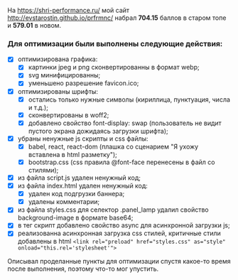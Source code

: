 На https://shri-performance.ru/ мой сайт http://evstarostin.github.io/prfrmnc/ набрал **704.15** баллов в старом топе и **579.01** в новом.     
  
### Для оптимизации были выполнены следующие действия:  
- [x] оптимизирована графика: 
  - [x] картинки jpeg и png сконвертированны в формат webp;  
  - [x] svg минифицированны;  
  - [x] уменьшено разрешение favicon.ico;
- [x] оптимизированы шрифты:  
  - [x] остались только нужные символы (кириллица, пунктуация, числа и т.д.);  
  - [x] сконвертированы в woff2;  
  - [x] добавлено свойство font-display: swap (пользователь не видит пустого экрана дожидаясь загрузки шрифта);  
- [x] убраны ненужные js скрипты и css файлы:  
  - [x] babel, react, react-dom (плашка со сценарием "Я ухожу вставлена в html разметку");  
  - [x] bootstrap.css (css правила @font-face перенесены в файл со стилями);  
- [x] из файла script.js удален ненужный код;  
- [x] из файла index.html удален ненужный код:  
  - [x] удален код подгрузки баннера;  
  - [x] удалены комментарии;  
- [x] из файла styles.css для селектор .panel_lamp удалил свойство background-image в формате base64;  
- [x] в тег скрипт добавлено свойство async для асинхронной загрузки js;  
- [x] реализованна асинхронная загрузка css стилей, критичные стили добавлены в html
  `<link rel="preload" href="styles.css" as="style" onload="this.rel='stylesheet'">`

Описывал проделанные пункты для оптимизации спустя какое-то время после выполнения, поэтому что-то мог упустить.  
